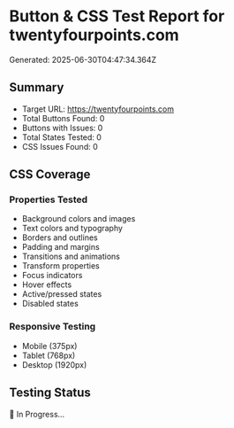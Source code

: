 # Button & CSS Test Report for twentyfourpoints.com
Generated: 2025-06-30T04:47:34.364Z

## Summary
- Target URL: https://twentyfourpoints.com
- Total Buttons Found: 0
- Buttons with Issues: 0
- Total States Tested: 0
- CSS Issues Found: 0

## CSS Coverage

### Properties Tested
- Background colors and images
- Text colors and typography
- Borders and outlines
- Padding and margins
- Transitions and animations
- Transform properties
- Focus indicators
- Hover effects
- Active/pressed states
- Disabled states

### Responsive Testing
- Mobile (375px)
- Tablet (768px)
- Desktop (1920px)

## Testing Status
🔄 In Progress...

